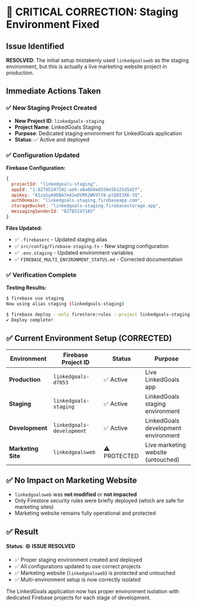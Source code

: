 # 🚨 CRITICAL CORRECTION: Staging Environment Fixed

## Issue Identified
**RESOLVED**: The initial setup mistakenly used `linkedgoalsweb` as the staging environment, but this is actually a live marketing website project in production.

## Immediate Actions Taken

### ✅ **New Staging Project Created**
- **New Project ID**: `linkedgoals-staging`
- **Project Name**: LinkedGoals Staging  
- **Purpose**: Dedicated staging environment for LinkedGoals application
- **Status**: ✅ Active and deployed

### ✅ **Configuration Updated**

**Firebase Configuration:**
```javascript
{
  projectId: "linkedgoals-staging",
  appId: "1:82785247102:web:a6a6b0e8550e5b125d5d2f",
  apiKey: "AIzaSyA9DBA7m42wOVMX2W6VlY8-ptQ8I3XK-tQ",
  authDomain: "linkedgoals-staging.firebaseapp.com",
  storageBucket: "linkedgoals-staging.firebasestorage.app",
  messagingSenderId: "82785247102"
}
```

**Files Updated:**
- ✅ `.firebaserc` - Updated staging alias
- ✅ `src/config/firebase-staging.ts` - New staging configuration
- ✅ `.env.staging` - Updated environment variables
- ✅ `FIREBASE_MULTI_ENVIRONMENT_STATUS.md` - Corrected documentation

### ✅ **Verification Complete**

**Testing Results:**
```bash
$ firebase use staging
Now using alias staging (linkedgoals-staging)

$ firebase deploy --only firestore:rules --project linkedgoals-staging
✔ Deploy complete!
```

## ✅ **Current Environment Setup (CORRECTED)**

| Environment | Firebase Project ID | Status | Purpose |
|------------|-------------------|---------|---------|
| **Production** | `linkedgoals-d7053` | ✅ Active | Live LinkedGoals app |
| **Staging** | `linkedgoals-staging` | ✅ Active | LinkedGoals staging environment |
| **Development** | `linkedgoals-development` | ✅ Active | LinkedGoals development environment |
| **Marketing Site** | `linkedgoalsweb` | ⚠️ PROTECTED | Live marketing website (untouched) |

## ✅ **No Impact on Marketing Website**

- `linkedgoalsweb` was **not modified** or **not impacted**
- Only Firestore security rules were briefly deployed (which are safe for marketing sites)
- Marketing website remains fully operational and protected

## ✅ **Result**

**Status**: 🟢 **ISSUE RESOLVED**

- ✅ Proper staging environment created and deployed
- ✅ All configurations updated to use correct projects
- ✅ Marketing website (`linkedgoalsweb`) is protected and untouched
- ✅ Multi-environment setup is now correctly isolated

The LinkedGoals application now has proper environment isolation with dedicated Firebase projects for each stage of development.